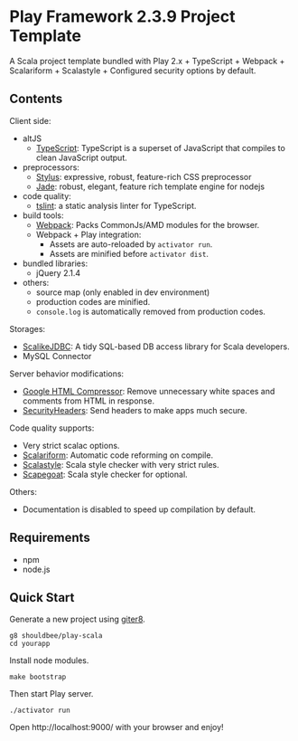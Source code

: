 # Play Framework 2.3.9 Project Template

A Scala project template bundled with Play 2.x + TypeScript + Webpack + Scalariform + Scalastyle + Configured security options by default.

## Contents

Client side:

* altJS
    * [TypeScript]: TypeScript is a superset of JavaScript that compiles to clean JavaScript output.
* preprocessors:
    * [Stylus]: expressive, robust, feature-rich CSS preprocessor
    * [Jade]: robust, elegant, feature rich template engine for nodejs
* code quality:
    * [tslint]: a static analysis linter for TypeScript.
* build tools:
    * [Webpack]: Packs CommonJs/AMD modules for the browser.
    * Webpack + Play integration:
        * Assets are auto-reloaded by `activator run`.
        * Assets are minified before `activator dist`.
* bundled libraries:
    * jQuery 2.1.4
* others:
    * source map (only enabled in dev environment)
    * production codes are minified.
    * `console.log` is automatically removed from production codes.

Storages:

* [ScalikeJDBC]: A tidy SQL-based DB access library for Scala developers.
* MySQL Connector

Server behavior modifications:

* [Google HTML Compressor]: Remove unnecessary white spaces and comments from HTML in response.
* [SecurityHeaders]: Send headers to make apps much secure.

Code quality supports:

* Very strict scalac options.
* [Scalariform]: Automatic code reforming on compile.
* [Scalastyle]: Scala style checker with very strict rules.
* [Scapegoat]: Scala style checker for optional.

Others:

* Documentation is disabled to speed up compilation by default.


## Requirements

* npm
* node.js

## Quick Start

Generate a new project using [giter8].

```
g8 shouldbee/play-scala
cd yourapp
```

Install node modules.

```
make bootstrap
```

Then start Play server.

```
./activator run
```

Open http://localhost:9000/ with your browser and enjoy!


[Webpack]: http://webpack.github.io/
[TypeScript]: http://www.typescriptlang.org/
[Stylus]: https://learnboost.github.io/stylus/
[Jade]: http://jade-lang.com/
[tslint]: https://github.com/palantir/tslint

[ScalikeJDBC]: http://scalikejdbc.org/
[Google HTML Compressor]: https://code.google.com/p/htmlcompressor/
[SecurityHeaders]: https://www.playframework.com/documentation/2.3.x/SecurityHeaders
[Scalariform]: https://github.com/mdr/scalariform
[Scalastyle]: http://www.scalastyle.org/
[Scapegoat]: https://github.com/sksamuel/scalac-scapegoat-plugin

[giter8]: https://github.com/n8han/giter8/
